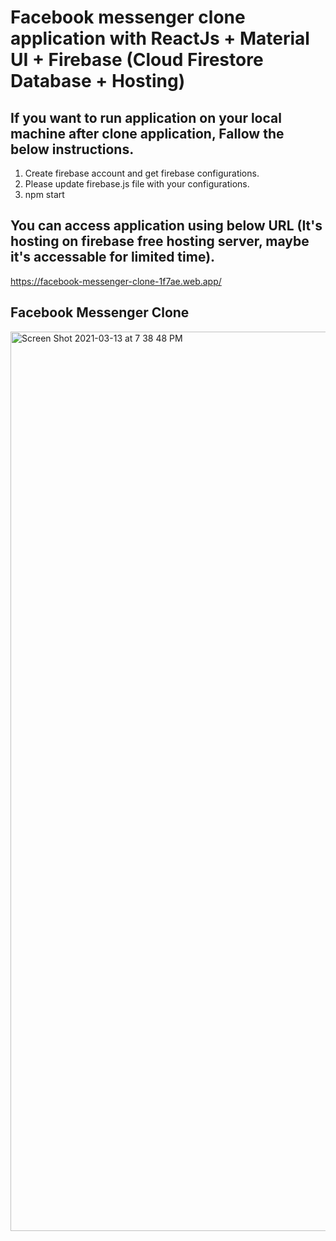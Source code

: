 # Facebook messenger clone application with ReactJs + Material UI + Firebase (Cloud Firestore Database + Hosting)

## If you want to run application on your local machine after clone application, Fallow the below instructions.

1. Create firebase account and get firebase configurations.
2. Please update firebase.js file with your configurations.
3. npm start

## You can access application using below URL (It's hosting on firebase free hosting server, maybe it's accessable for limited time).
https://facebook-messenger-clone-1f7ae.web.app/

## Facebook Messenger Clone
<img width="1439" alt="Screen Shot 2021-03-13 at 7 38 48 PM" src="https://user-images.githubusercontent.com/12670383/111035694-f9db5980-8434-11eb-93e0-988d19c2671c.png">
